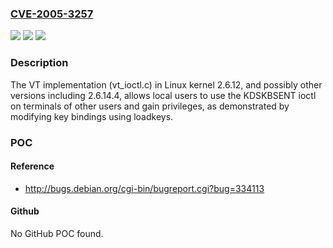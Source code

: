 ### [CVE-2005-3257](https://cve.mitre.org/cgi-bin/cvename.cgi?name=CVE-2005-3257)
![](https://img.shields.io/static/v1?label=Product&message=n%2Fa&color=blue)
![](https://img.shields.io/static/v1?label=Version&message=n%2Fa&color=blue)
![](https://img.shields.io/static/v1?label=Vulnerability&message=n%2Fa&color=brighgreen)

### Description

The VT implementation (vt_ioctl.c) in Linux kernel 2.6.12, and possibly other versions including 2.6.14.4, allows local users to use the KDSKBSENT ioctl on terminals of other users and gain privileges, as demonstrated by modifying key bindings using loadkeys.

### POC

#### Reference
- http://bugs.debian.org/cgi-bin/bugreport.cgi?bug=334113

#### Github
No GitHub POC found.

